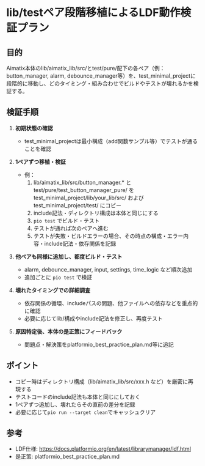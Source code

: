 # lib/testペア段階移植によるLDF動作検証プラン

## 目的
Aimatix本体のlib/aimatix_lib/src/とtest/pure/配下の各ペア（例：button_manager, alarm, debounce_manager等）を、test_minimal_projectに段階的に移動し、どのタイミング・組み合わせでビルドやテストが壊れるかを検証する。

## 検証手順

1. **初期状態の確認**
    - test_minimal_projectは最小構成（add関数サンプル等）でテストが通ることを確認

2. **1ペアずつ移植・検証**
    - 例：
        1. lib/aimatix_lib/src/button_manager.* と test/pure/test_button_manager_pure/ を test_minimal_project/lib/your_lib/src/ および test_minimal_project/test/ にコピー
        2. include記法・ディレクトリ構成は本体と同じにする
        3. `pio test` でビルド・テスト
        4. テストが通れば次のペアへ進む
        5. テストが失敗・ビルドエラーの場合、その時点の構成・エラー内容・include記法・依存関係を記録

3. **他ペアも同様に追加し、都度ビルド・テスト**
    - alarm, debounce_manager, input, settings, time_logic など順次追加
    - 追加ごとに `pio test` で検証

4. **壊れたタイミングでの詳細調査**
    - 依存関係の循環、includeパスの問題、他ファイルへの依存などを重点的に確認
    - 必要に応じてlib/構成やinclude記法を修正し、再度テスト

5. **原因特定後、本体の是正策にフィードバック**
    - 問題点・解決策をplatformio_best_practice_plan.md等に追記

## ポイント
- コピー時はディレクトリ構成（lib/aimatix_lib/src/xxx.h など）を厳密に再現する
- テストコードのinclude記法も本体と同じにしておく
- 1ペアずつ追加し、壊れたらその直前の差分を記録
- 必要に応じて`pio run --target clean`でキャッシュクリア

## 参考
- LDF仕様: https://docs.platformio.org/en/latest/librarymanager/ldf.html
- 是正策: platformio_best_practice_plan.md 